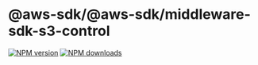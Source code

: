 # @aws-sdk/@aws-sdk/middleware-sdk-s3-control

[![NPM version](https://img.shields.io/npm/v/@aws-sdk/@aws-sdk/middleware-sdk-s3-control/rc.svg)](https://www.npmjs.com/package/@aws-sdk/@aws-sdk/middleware-sdk-s3-control)
[![NPM downloads](https://img.shields.io/npm/dm/@aws-sdk/@aws-sdk/middleware-sdk-s3-control.svg)](https://www.npmjs.com/package/@aws-sdk/@aws-sdk/middleware-sdk-s3-control)
